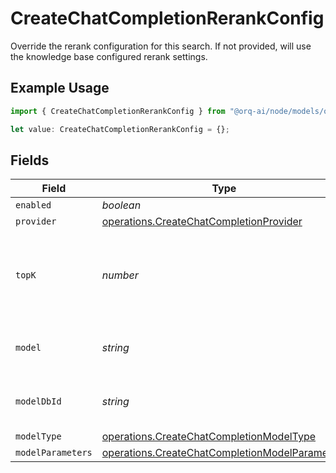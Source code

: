 # CreateChatCompletionRerankConfig

Override the rerank configuration for this search. If not provided, will use the knowledge base configured rerank settings.

## Example Usage

```typescript
import { CreateChatCompletionRerankConfig } from "@orq-ai/node/models/operations";

let value: CreateChatCompletionRerankConfig = {};
```

## Fields

| Field                                                                                                            | Type                                                                                                             | Required                                                                                                         | Description                                                                                                      |
| ---------------------------------------------------------------------------------------------------------------- | ---------------------------------------------------------------------------------------------------------------- | ---------------------------------------------------------------------------------------------------------------- | ---------------------------------------------------------------------------------------------------------------- |
| `enabled`                                                                                                        | *boolean*                                                                                                        | :heavy_minus_sign:                                                                                               | N/A                                                                                                              |
| `provider`                                                                                                       | [operations.CreateChatCompletionProvider](../../models/operations/createchatcompletionprovider.md)               | :heavy_minus_sign:                                                                                               | N/A                                                                                                              |
| `topK`                                                                                                           | *number*                                                                                                         | :heavy_minus_sign:                                                                                               | The number of results to return by the reranking model                                                           |
| `model`                                                                                                          | *string*                                                                                                         | :heavy_minus_sign:                                                                                               | The name of the model to use                                                                                     |
| `modelDbId`                                                                                                      | *string*                                                                                                         | :heavy_minus_sign:                                                                                               | The ID of the model in the database                                                                              |
| `modelType`                                                                                                      | [operations.CreateChatCompletionModelType](../../models/operations/createchatcompletionmodeltype.md)             | :heavy_minus_sign:                                                                                               | N/A                                                                                                              |
| `modelParameters`                                                                                                | [operations.CreateChatCompletionModelParameters](../../models/operations/createchatcompletionmodelparameters.md) | :heavy_minus_sign:                                                                                               | N/A                                                                                                              |